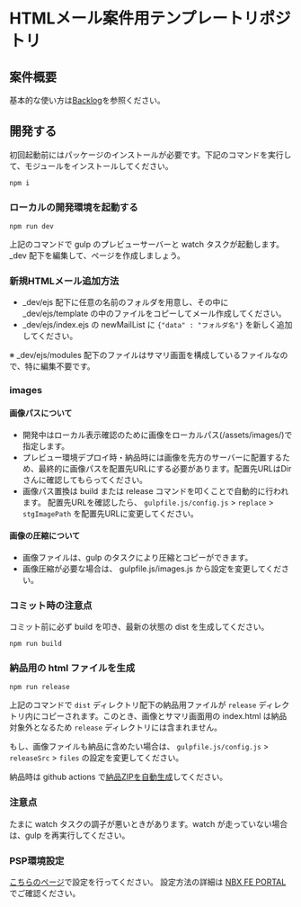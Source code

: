 # HTMLメール案件用テンプレートリポジトリ

## 案件概要

基本的な使い方は[Backlog](https://nijibox.backlog.jp/wiki/FRONTEND_GROUP/%E3%83%97%E3%83%AD%E3%82%B8%E3%82%A7%E3%82%AF%E3%83%88%2F%E7%A4%BE%E5%86%85%E5%A0%B1%E3%83%A1%E3%83%AB%E3%83%9E%E3%82%AC)を参照ください。

## 開発する

初回起動前にはパッケージのインストールが必要です。下記のコマンドを実行して、モジュールをインストールしてください。

```
npm i
```

### ローカルの開発環境を起動する

```
npm run dev
```

上記のコマンドで gulp のプレビューサーバーと watch タスクが起動します。\_dev 配下を編集して、ページを作成しましょう。

### 新規HTMLメール追加方法
- _dev/ejs 配下に任意の名前のフォルダを用意し、その中に _dev/ejs/template の中のファイルをコピーしてメール作成してください。
- _dev/ejs/index.ejs の newMailList に `{"data" : "フォルダ名"}` を新しく追加してください。

※ _dev/ejs/modules 配下のファイルはサマリ画面を構成しているファイルなので、特に編集不要です。

### images
#### 画像パスについて
- 開発中はローカル表示確認のために画像をローカルパス(/assets/images/)で指定します。
- プレビュー環境デプロイ時・納品時には画像を先方のサーバーに配置するため、最終的に画像パスを配置先URLにする必要があります。配置先URLはDirさんに確認してもらってください。
- 画像パス置換は build または release コマンドを叩くことで自動的に行われます。
配置先URLを確認したら、 `gulpfile.js/config.js` > `replace` > `stgImagePath` を配置先URLに変更してください。

#### 画像の圧縮について
- 画像ファイルは、gulp のタスクにより圧縮とコピーができます。
- 画像圧縮が必要な場合は、 gulpfile.js/images.js から設定を変更してください。

### コミット時の注意点

コミット前に必ず build を叩き、最新の状態の dist を生成してください。

```
npm run build
```

### 納品用の html ファイルを生成

```
npm run release
```

上記のコマンドで `dist` ディレクトリ配下の納品用ファイルが `release` ディレクトリ内にコピーされます。このとき、画像とサマリ画面用の index.html は納品対象外となるため `release` ディレクトリには含まれません。<br>

もし、画像ファイルも納品に含めたい場合は、 `gulpfile.js/config.js` > `releaseSrc` > `files` の設定を変更してください。

納品時は github actions で[納品ZIPを自動生成](https://sites.google.com/nijibox.co.jp/nbx-fe-portal/%E6%A1%88%E4%BB%B6%E8%A3%9C%E8%B6%B3#h.mfz1t2ok8ih)してください。

### 注意点

たまに watch タスクの調子が悪いときがあります。watch が走っていない場合は、gulp を再実行してください。

### PSP環境設定
[こちらのページ](https://sites.nijibox.net/websites/@new)で設定を行ってください。
設定方法の詳細は [NBX FE PORTAL](https://cs-feg-portal.sites.nijibox.net/blog/cs/work-flow/#:~:text=%E3%81%A6%E3%81%8F%E3%81%A0%E3%81%95%E3%81%84-,PSP%20%E7%92%B0%E5%A2%83%E3%82%92%E4%BD%9C%E6%88%90%E3%81%99%E3%82%8B,-https%3A//sites.nijibox) でご確認ください。

